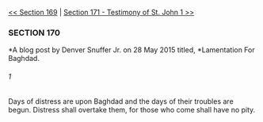 [<< Section 169](Section%20169.md)  |  [Section 171 - Testimony of St. John 1 >>](Section%20171%20-%20Testimony%20of%20St.%20John/Section%20171%20-%20Testimony%20of%20St.%20John%201.md)

### SECTION 170

*A blog post by Denver Snuffer Jr. on 28 May 2015 titled, *Lamentation For Baghdad.
  

###### 1
Days of distress are upon Baghdad and the days of their troubles are begun. Distress shall overtake them, for those who come shall have no pity.